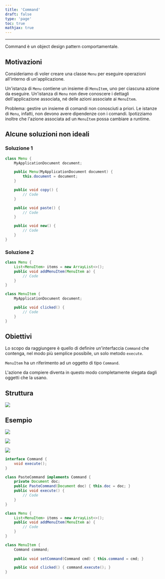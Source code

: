 ```yaml
---
title: 'Command'
draft: false
type: 'page'
toc: true
mathjax: true
---
```


---

Command è un object design pattern comportamentale.

## Motivazioni

Consideriamo di voler creare una classe `Menu` per eseguire operazioni all'interno di un'applicazione.

Un'istanza di `Menu` contiene un insieme di `MenuItem`, uno per ciascuna azione da eseguire. Un'istanza di `Menu` non deve conoscere i dettagli dell'applicazione associata, né delle azioni associate ai `MenuItem`.

Problema: gestire un insieme di comandi non conosciuti a priori. Le istanze di `Menu`, infatti, non devono avere dipendenze con i comandi. Ipotizziamo inoltre che l'azione associata ad un `MenuItem` possa cambiare a runtime.

## Alcune soluzioni non ideali

### Soluzione 1

```java
class Menu {
	MyApplicationDocument document;

	public Menu(MyApplicationDocument document) {
		this.document = document;
	}

	public void copy() {
		// Code
	}

	public void paste() {
		// Code
	}

	public void new() {
		// Code
	}
}
```

### Soluzione 2

```java
class Menu {
	List<MenuItem> items = new ArrayList<>();
	public void addMenuItem(MenuItem a) {
		// Code
	}
}

class MenuItem {
	MyApplicationDocument document;

	public void clicked() {
		// Code
	}
}
```

## Obiettivi

Lo scopo da raggiungere è quello di definire un'interfaccia `Command` che contenga, nel modo più semplice possibile, un solo metodo `execute`.

`MenuItem` ha un riferimento ad un oggetto di tipo `Command`.

L'azione da compiere diventa in questo modo completamente slegata dagli oggetti che la usano.

## Struttura

![](../../images/Pasted%20image%2020221126153308.png)

## Esempio

![](../../images/Pasted%20image%2020221126153324.png)

![](../../images/Pasted%20image%2020221126153334.png)

![](../../images/Pasted%20image%2020221126153346.png)

```java
interface Command {
	void execute();
}

class PasteCommand implements Command {
	private Document doc;
	public PasteCommand(Document doc) { this.doc = doc; }
	public void execute() {
		// Code
	}
}

class Menu {
	List<MenuItem> items = new ArrayList<>();
	public void addMenuItem(MenuItem a) {
		// Code
	}
}

class MenuItem {
	Command command;
	
	public void setCommand(Command cmd) { this.command = cmd; }

	public void clicked() { command.execute(); }
}
```

